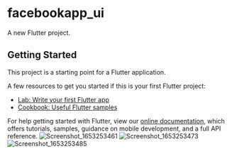 # facebookapp_ui

A new Flutter project.

## Getting Started

This project is a starting point for a Flutter application.

A few resources to get you started if this is your first Flutter project:

- [Lab: Write your first Flutter app](https://flutter.dev/docs/get-started/codelab)
- [Cookbook: Useful Flutter samples](https://flutter.dev/docs/cookbook)

For help getting started with Flutter, view our
[online documentation](https://flutter.dev/docs), which offers tutorials,
samples, guidance on mobile development, and a full API reference.
![Screenshot_1653253461](https://user-images.githubusercontent.com/92997525/169716235-7aca91fe-1c44-40c8-9b61-fa34d39a807b.png)
![Screenshot_1653253473](https://user-images.githubusercontent.com/92997525/169716238-5ce04541-9801-4dec-b845-dfcdffcb8fea.png)
![Screenshot_1653253485](https://user-images.githubusercontent.com/92997525/169716241-f3e12c19-8c09-4bd4-9060-b07529e70e13.png)
